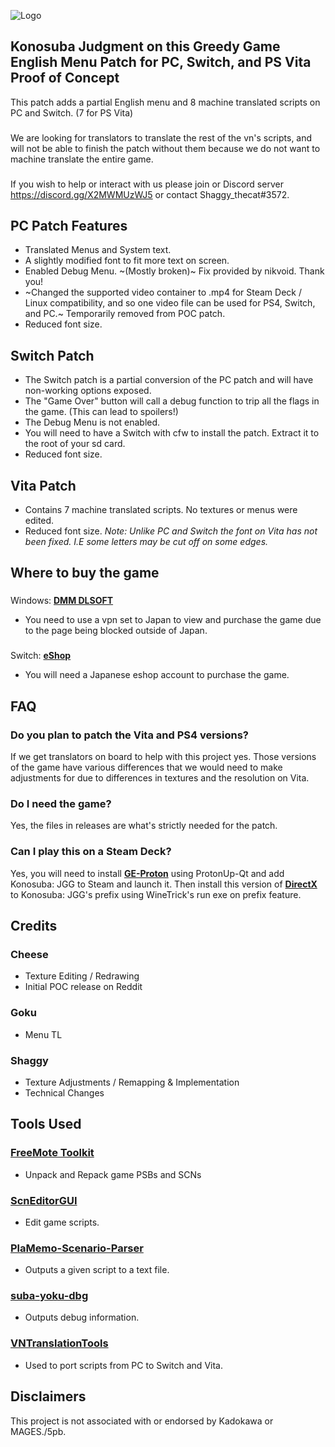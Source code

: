 ![Logo](https://user-images.githubusercontent.com/110912092/219731603-8aec72c2-743f-4310-9d8a-1673e449f9b0.png)
## Konosuba Judgment on this Greedy Game English Menu Patch for PC, Switch, and PS Vita Proof of Concept
This patch adds a partial English menu and 8 machine translated scripts on PC and Switch. (7 for PS Vita)
###
We are looking for translators to translate the rest of the vn's scripts, and will not be able to finish the patch without them because we do not want to machine translate the entire game.
###
If you wish to help or interact with us please join or Discord server https://discord.gg/X2MWMUzWJ5 or contact Shaggy_thecat#3572.
## PC Patch Features
- Translated Menus and System text.
- A slightly modified font to fit more text on screen.
- Enabled Debug Menu. ~(Mostly broken)~ Fix provided by nikvoid. Thank you!
- ~Changed the supported video container to .mp4 for Steam Deck / Linux compatibility, and so one video file can be used for PS4, Switch, and PC.~ Temporarily removed from POC patch.
- Reduced font size.
## Switch Patch
- The Switch patch is a partial conversion of the PC patch and will have non-working options exposed.
- The "Game Over" button will call a debug function to trip all the flags in the game. (This can lead to spoilers!)
- The Debug Menu is not enabled.
- You will need to have a Switch with cfw to install the patch. Extract it to the root of your sd card.
- Reduced font size.
## Vita Patch
- Contains 7 machine translated scripts. No textures or menus were edited.
- Reduced font size. _Note: Unlike PC and Switch the font on Vita has not been fixed. I.E some letters may be cut off on some edges._
## Where to buy the game
###
Windows: **[DMM DLSOFT](https://dlsoft.dmm.com/detail/images_0013/)**
- You need to use a vpn set to Japan to view and purchase the game due to the page being blocked outside of Japan.
###
Switch: **[eShop](https://store-jp.nintendo.com/list/software/70010000035750.html)**
- You will need a Japanese eshop account to purchase the game.
## FAQ
### Do you plan to patch the Vita and PS4 versions?
If we get translators on board to help with this project yes. Those versions of the game have various differences that we would need to make adjustments for due to differences in textures and the resolution on Vita.
### Do I need the game?
Yes, the files in releases are what's strictly needed for the patch.
### Can I play this on a Steam Deck?
Yes, you will need to install **[GE-Proton](https://github.com/GloriousEggroll/proton-ge-custom)** using ProtonUp-Qt and add Konosuba: JGG to Steam and launch it. Then install this version of **[DirectX](https://lutris.net/files/tools/directx-2010.tar.gz)** to Konosuba: JGG's prefix using WineTrick's run exe on prefix feature.
## Credits
### Cheese
- Texture Editing / Redrawing
- Initial POC release on Reddit
### Goku
- Menu TL
### Shaggy
- Texture Adjustments / Remapping & Implementation
- Technical Changes
## Tools Used
### **[FreeMote Toolkit](https://github.com/UlyssesWu/FreeMote)**
- Unpack and Repack game PSBs and SCNs
### **[ScnEditorGUI](https://github.com/hiroshiyuri/scn-editor-gui)**
- Edit game scripts.
### **[PlaMemo-Scenario-Parser](https://github.com/Rimi-kun/PlaMemo-Scenario-Parser)**
- Outputs a given script to a text file.
### **[suba-yoku-dbg](https://github.com/ErisOrder/suba-yoku-dbg)**
- Outputs debug information.
### **[VNTranslationTools](https://github.com/arcusmaximus/VNTranslationTools)**
- Used to port scripts from PC to Switch and Vita.
## Disclaimers
This project is not associated with or endorsed by Kadokawa or MAGES./5pb.
